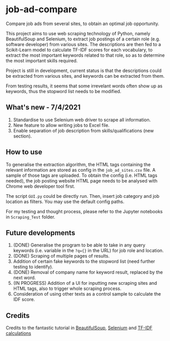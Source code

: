 # job-ad-compare
Compare job ads from several sites, to obtain an optimal job opportunity.

This project aims to use web scraping technology of Python, namely BeautifulSoup and Selenium, to extract job postings of a certain role (e.g. software developer) from various sites. The descriptions are then fed to a Scikit-Learn model to calculate TF-IDF scores for each vocabulary, to extract the most important keywords related to that role, so as to determine the most important skills required.

Project is still in development, current status is that the descriptions could be extracted from various sites, and keywords can be extracted from them.

From testing results, it seems that some irrevelant words often show up as keywords, thus the stopword list needs to be modified.

What's new - 7/4/2021
----------------------
1. Standardise to use Selenium web driver to scrape all information.
2. New feature to allow writing jobs to Excel file.
3. Enable separation of job description from skills/qualifications (new section).

How to use
----------
To generalise the extraction algorithm, the HTML tags containing the relevant information are stored as config in the ```job_ad_sites.csv``` file. A sample of those tags are uploaded. To obtain the config (i.e. HTML tags needed), the job posting website HTML page needs to be analysed with Chrome web developer tool first.

The script ```GUI.py``` could be directly run. Then, insert job category and job location as filters. You may use the default config paths.

For my testing and thought process, please refer to the Jupyter notebooks in ```Scraping_Test``` folder.

Future developments
-------------------
1. (DONE) Generalise the program to be able to take in any query keywords (i.e. variable in the ```?q={}``` in the URL) for job role and location.
2. (DONE) Scraping of multiple pages of results.
3. Addition of certain fake keywords to the stopword list (need further testing to identify).
4. (DONE) Removal of company name for keyword result, replaced by the next word.
5. (IN PROGRESS) Addition of a UI for inputting new scraping sites and HTML tags, also to trigger whole scraping process.
6. Consideration of using other texts as a control sample to calculate the IDF score.

Credits
-------
Credits to the fantastic tutorial in [BeautifulSoup](https://realpython.com/beautiful-soup-web-scraper-python/), [Selenium](https://www.scrapingbee.com/blog/selenium-python/) and [TF-IDF calculations](https://kavita-ganesan.com/extracting-keywords-from-text-tfidf/#.X9TbfdgzaM9)
